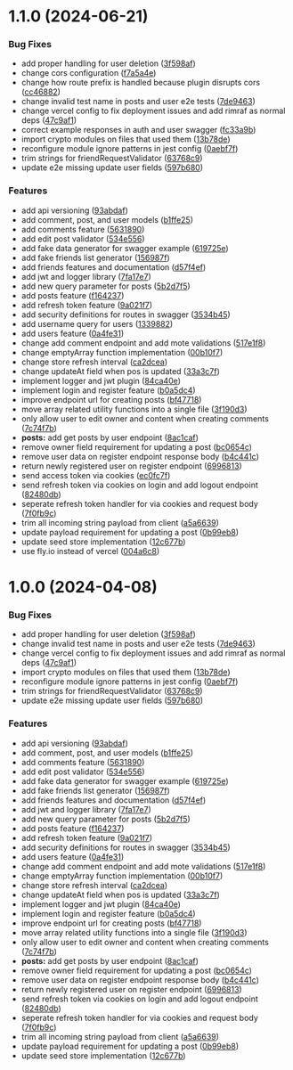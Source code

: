 # 1.1.0 (2024-06-21)

### Bug Fixes

- add proper handling for user deletion ([3f598af](https://github.com/VallenDraa/mock-development-api/commit/3f598aff08aa75ab2461e648396120a73c891c5f))
- change cors configuration ([f7a5a4e](https://github.com/VallenDraa/mock-development-api/commit/f7a5a4e185618fdd4881dc0b006ca7a5541dd768))
- change how route prefix is handled because plugin disrupts cors ([cc46882](https://github.com/VallenDraa/mock-development-api/commit/cc4688255875ace3daba280fcb6e51b9f51a80ef))
- change invalid test name in posts and user e2e tests ([7de9463](https://github.com/VallenDraa/mock-development-api/commit/7de9463d1293c21c312e9d6ffe47c442e07c4037))
- change vercel config to fix deployment issues and add rimraf as normal deps ([47c9af1](https://github.com/VallenDraa/mock-development-api/commit/47c9af16d911173e62e1c88b7ddbed1a96143371))
- correct example responses in auth and user swagger ([fc33a9b](https://github.com/VallenDraa/mock-development-api/commit/fc33a9b241cd5994f6253885f5427dd824f28d14))
- import crypto modules on files that used them ([13b78de](https://github.com/VallenDraa/mock-development-api/commit/13b78dee45a114779f010e4fa0d8c71cf82ccc1e))
- reconfigure module ignore patterns in jest config ([0aebf7f](https://github.com/VallenDraa/mock-development-api/commit/0aebf7f79b74621e2aa34efd6c6ec5f119417602))
- trim strings for friendRequestValidator ([63768c9](https://github.com/VallenDraa/mock-development-api/commit/63768c97de740aaad9cbb966141738b187340b12))
- update e2e missing update user fields ([597b680](https://github.com/VallenDraa/mock-development-api/commit/597b680e6d29a2f50d1847888d8815111ddfc023))

### Features

- add api versioning ([93abdaf](https://github.com/VallenDraa/mock-development-api/commit/93abdafd1e9c28c3755a12a7b8f18c04997214d1))
- add comment, post, and user models ([b1ffe25](https://github.com/VallenDraa/mock-development-api/commit/b1ffe25f8888dae3555dddce3c6f8a49943df996))
- add comments feature ([5631890](https://github.com/VallenDraa/mock-development-api/commit/5631890d2146fae01387526da6b3ba96ec3439ca))
- add edit post validator ([534e556](https://github.com/VallenDraa/mock-development-api/commit/534e5560c3bce10744e95413f6bf41cdb9f641fd))
- add fake data generator for swagger example ([619725e](https://github.com/VallenDraa/mock-development-api/commit/619725e066ef25fc166180b0d1dc8ec4232c314c))
- add fake friends list generator ([156987f](https://github.com/VallenDraa/mock-development-api/commit/156987f607e640c71a766a2b13ff4340b486030d))
- add friends features and documentation ([d57f4ef](https://github.com/VallenDraa/mock-development-api/commit/d57f4efc7aef8b33db682816ea88ba43c2ce17c9))
- add jwt and logger library ([7fa17e7](https://github.com/VallenDraa/mock-development-api/commit/7fa17e7a69863c78318d429ab74c2186c1d6f31d))
- add new query parameter for posts ([5b2d7f5](https://github.com/VallenDraa/mock-development-api/commit/5b2d7f549a405be59bfa9fd87246cd6fc12bd68a))
- add posts feature ([f164237](https://github.com/VallenDraa/mock-development-api/commit/f164237994dd32bee346ba7d51c67c4cb163d350))
- add refresh token feature ([9a021f7](https://github.com/VallenDraa/mock-development-api/commit/9a021f7107697e87260afacc29b5e562cf7dfa28))
- add security definitions for routes in swagger ([3534b45](https://github.com/VallenDraa/mock-development-api/commit/3534b450c9706d14b8b7db602265cbbe5309a6c3))
- add username query for users ([1339882](https://github.com/VallenDraa/mock-development-api/commit/1339882df07224f0bbc0c55278de8c4384ba0a94))
- add users feature ([0a4fe31](https://github.com/VallenDraa/mock-development-api/commit/0a4fe31f2e87eca90e467f990328d03cc37c5317))
- change add comment endpoint and add mote validations ([517e1f8](https://github.com/VallenDraa/mock-development-api/commit/517e1f8d466d88569cafb366f282764a359f1622))
- change emptyArray function implementation ([00b10f7](https://github.com/VallenDraa/mock-development-api/commit/00b10f78faa4281d64ee104d20fbbe61ee894b8b))
- change store refresh interval ([ca2dcea](https://github.com/VallenDraa/mock-development-api/commit/ca2dcea71cd9fc58316a63e84d4649da96edc9c5))
- change updateAt field when pos is updated ([33a3c7f](https://github.com/VallenDraa/mock-development-api/commit/33a3c7fe7ddaea4df41ca910f5bace3ab8c54896))
- implement logger and jwt plugin ([84ca40e](https://github.com/VallenDraa/mock-development-api/commit/84ca40ef5833b4a5c1fe4230c6d1c84acb256320))
- implement login and register feature ([b0a5dc4](https://github.com/VallenDraa/mock-development-api/commit/b0a5dc4a2a73f25890e60b5efaf522bd23daaabc))
- improve endpoint url for creating posts ([bf47718](https://github.com/VallenDraa/mock-development-api/commit/bf47718ca5de99f8bb0be6058a44794acc0becc5))
- move array related utility functions into a single file ([3f190d3](https://github.com/VallenDraa/mock-development-api/commit/3f190d313d8a84f14358443be8152d334b0dc160))
- only allow user to edit owner and content when creating comments ([7c74f7b](https://github.com/VallenDraa/mock-development-api/commit/7c74f7b7b2676663e97ae4be1818bb2ecadb86e3))
- **posts:** add get posts by user endpoint ([8ac1caf](https://github.com/VallenDraa/mock-development-api/commit/8ac1caf7bfe36bfc161c50af49ecf5336bf0486e))
- remove owner field requirement for updating a post ([bc0654c](https://github.com/VallenDraa/mock-development-api/commit/bc0654cd218d4db1389eae8401007dbc9f605bfc))
- remove user data on register endpoint response body ([b4c441c](https://github.com/VallenDraa/mock-development-api/commit/b4c441ccba9b47713a51e64dd46c27a0a0889967))
- return newly registered user on register endpoint ([6996813](https://github.com/VallenDraa/mock-development-api/commit/6996813641af85205a90fc4a43937daed0c525e0))
- send access token via cookies ([ec0fc7f](https://github.com/VallenDraa/mock-development-api/commit/ec0fc7f7cb58a38987c649719efeba31de52d53f))
- send refresh token via cookies on login and add logout endpoint ([82480db](https://github.com/VallenDraa/mock-development-api/commit/82480db9e145c21d95c7de31b74d4b75d56c92b3))
- seperate refresh token handler for via cookies and request body ([7f0fb9c](https://github.com/VallenDraa/mock-development-api/commit/7f0fb9c25cc0e7a633cc59a0f0c1793e5d647d66))
- trim all incoming string payload from client ([a5a6639](https://github.com/VallenDraa/mock-development-api/commit/a5a6639c4593f0fd1d424e0c612c04290e4dda72))
- update payload requirement for updating a post ([0b99eb8](https://github.com/VallenDraa/mock-development-api/commit/0b99eb8f726543fa66e6fb67369754013e401a0b))
- update seed store implementation ([12c677b](https://github.com/VallenDraa/mock-development-api/commit/12c677bcc19fb00080d0e53373bd87bdba8b5ae1))
- use fly.io instead of vercel ([004a6c8](https://github.com/VallenDraa/mock-development-api/commit/004a6c8295ace3d2a7db03933d3acbd6c0c8ae84))

# 1.0.0 (2024-04-08)

### Bug Fixes

- add proper handling for user deletion ([3f598af](https://github.com/VallenDraa/mock-development-api/commit/3f598aff08aa75ab2461e648396120a73c891c5f))
- change invalid test name in posts and user e2e tests ([7de9463](https://github.com/VallenDraa/mock-development-api/commit/7de9463d1293c21c312e9d6ffe47c442e07c4037))
- change vercel config to fix deployment issues and add rimraf as normal deps ([47c9af1](https://github.com/VallenDraa/mock-development-api/commit/47c9af16d911173e62e1c88b7ddbed1a96143371))
- import crypto modules on files that used them ([13b78de](https://github.com/VallenDraa/mock-development-api/commit/13b78dee45a114779f010e4fa0d8c71cf82ccc1e))
- reconfigure module ignore patterns in jest config ([0aebf7f](https://github.com/VallenDraa/mock-development-api/commit/0aebf7f79b74621e2aa34efd6c6ec5f119417602))
- trim strings for friendRequestValidator ([63768c9](https://github.com/VallenDraa/mock-development-api/commit/63768c97de740aaad9cbb966141738b187340b12))
- update e2e missing update user fields ([597b680](https://github.com/VallenDraa/mock-development-api/commit/597b680e6d29a2f50d1847888d8815111ddfc023))

### Features

- add api versioning ([93abdaf](https://github.com/VallenDraa/mock-development-api/commit/93abdafd1e9c28c3755a12a7b8f18c04997214d1))
- add comment, post, and user models ([b1ffe25](https://github.com/VallenDraa/mock-development-api/commit/b1ffe25f8888dae3555dddce3c6f8a49943df996))
- add comments feature ([5631890](https://github.com/VallenDraa/mock-development-api/commit/5631890d2146fae01387526da6b3ba96ec3439ca))
- add edit post validator ([534e556](https://github.com/VallenDraa/mock-development-api/commit/534e5560c3bce10744e95413f6bf41cdb9f641fd))
- add fake data generator for swagger example ([619725e](https://github.com/VallenDraa/mock-development-api/commit/619725e066ef25fc166180b0d1dc8ec4232c314c))
- add fake friends list generator ([156987f](https://github.com/VallenDraa/mock-development-api/commit/156987f607e640c71a766a2b13ff4340b486030d))
- add friends features and documentation ([d57f4ef](https://github.com/VallenDraa/mock-development-api/commit/d57f4efc7aef8b33db682816ea88ba43c2ce17c9))
- add jwt and logger library ([7fa17e7](https://github.com/VallenDraa/mock-development-api/commit/7fa17e7a69863c78318d429ab74c2186c1d6f31d))
- add new query parameter for posts ([5b2d7f5](https://github.com/VallenDraa/mock-development-api/commit/5b2d7f549a405be59bfa9fd87246cd6fc12bd68a))
- add posts feature ([f164237](https://github.com/VallenDraa/mock-development-api/commit/f164237994dd32bee346ba7d51c67c4cb163d350))
- add refresh token feature ([9a021f7](https://github.com/VallenDraa/mock-development-api/commit/9a021f7107697e87260afacc29b5e562cf7dfa28))
- add security definitions for routes in swagger ([3534b45](https://github.com/VallenDraa/mock-development-api/commit/3534b450c9706d14b8b7db602265cbbe5309a6c3))
- add users feature ([0a4fe31](https://github.com/VallenDraa/mock-development-api/commit/0a4fe31f2e87eca90e467f990328d03cc37c5317))
- change add comment endpoint and add mote validations ([517e1f8](https://github.com/VallenDraa/mock-development-api/commit/517e1f8d466d88569cafb366f282764a359f1622))
- change emptyArray function implementation ([00b10f7](https://github.com/VallenDraa/mock-development-api/commit/00b10f78faa4281d64ee104d20fbbe61ee894b8b))
- change store refresh interval ([ca2dcea](https://github.com/VallenDraa/mock-development-api/commit/ca2dcea71cd9fc58316a63e84d4649da96edc9c5))
- change updateAt field when pos is updated ([33a3c7f](https://github.com/VallenDraa/mock-development-api/commit/33a3c7fe7ddaea4df41ca910f5bace3ab8c54896))
- implement logger and jwt plugin ([84ca40e](https://github.com/VallenDraa/mock-development-api/commit/84ca40ef5833b4a5c1fe4230c6d1c84acb256320))
- implement login and register feature ([b0a5dc4](https://github.com/VallenDraa/mock-development-api/commit/b0a5dc4a2a73f25890e60b5efaf522bd23daaabc))
- improve endpoint url for creating posts ([bf47718](https://github.com/VallenDraa/mock-development-api/commit/bf47718ca5de99f8bb0be6058a44794acc0becc5))
- move array related utility functions into a single file ([3f190d3](https://github.com/VallenDraa/mock-development-api/commit/3f190d313d8a84f14358443be8152d334b0dc160))
- only allow user to edit owner and content when creating comments ([7c74f7b](https://github.com/VallenDraa/mock-development-api/commit/7c74f7b7b2676663e97ae4be1818bb2ecadb86e3))
- **posts:** add get posts by user endpoint ([8ac1caf](https://github.com/VallenDraa/mock-development-api/commit/8ac1caf7bfe36bfc161c50af49ecf5336bf0486e))
- remove owner field requirement for updating a post ([bc0654c](https://github.com/VallenDraa/mock-development-api/commit/bc0654cd218d4db1389eae8401007dbc9f605bfc))
- remove user data on register endpoint response body ([b4c441c](https://github.com/VallenDraa/mock-development-api/commit/b4c441ccba9b47713a51e64dd46c27a0a0889967))
- return newly registered user on register endpoint ([6996813](https://github.com/VallenDraa/mock-development-api/commit/6996813641af85205a90fc4a43937daed0c525e0))
- send refresh token via cookies on login and add logout endpoint ([82480db](https://github.com/VallenDraa/mock-development-api/commit/82480db9e145c21d95c7de31b74d4b75d56c92b3))
- seperate refresh token handler for via cookies and request body ([7f0fb9c](https://github.com/VallenDraa/mock-development-api/commit/7f0fb9c25cc0e7a633cc59a0f0c1793e5d647d66))
- trim all incoming string payload from client ([a5a6639](https://github.com/VallenDraa/mock-development-api/commit/a5a6639c4593f0fd1d424e0c612c04290e4dda72))
- update payload requirement for updating a post ([0b99eb8](https://github.com/VallenDraa/mock-development-api/commit/0b99eb8f726543fa66e6fb67369754013e401a0b))
- update seed store implementation ([12c677b](https://github.com/VallenDraa/mock-development-api/commit/12c677bcc19fb00080d0e53373bd87bdba8b5ae1))
